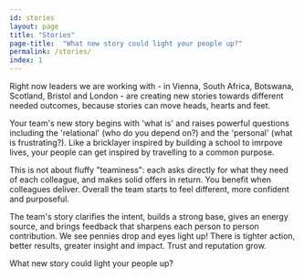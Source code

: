 ```yaml
---
id: stories
layout: page
title: "Stories"
page-title:  "What new story could light your people up?"
permalink: /stories/
index: 1
---
```


Right now leaders we are working with - in Vienna, South Africa, Botswana, Scotland, Bristol and London - are creating new stories towards different needed outcomes, because stories can move heads, hearts and feet. 

Your team's new story begins with 'what is' and raises powerful questions including the 'relational' (who do you depend on?) and the 'personal' (what is frustrating?). Like a bricklayer inspired by building a school to imrpove lives, your people can get inspired by travelling to a common purpose.

This is not about fluffy "teaminess": each asks directly for what they need of each colleague, and makes solid offers in return. You benefit when colleagues deliver. Overall the team starts to feel different, more confident and purposeful. 

The team's story clarifies the intent, builds a strong base, gives an energy source, and brings feedback that sharpens each person to person contribution. We see pennies drop and eyes light up! There is tighter action, better results, greater insight and impact. Trust and reputation grow.

What new story could light your people up? 

